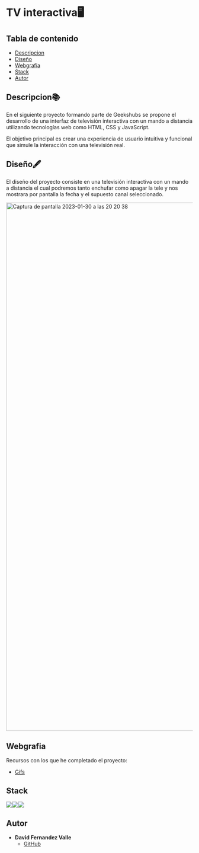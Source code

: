 # TV interactiva🖥️

## Tabla de contenido

- [Descripcion](#descripcion)
- [Diseño](#diseño️)
- [Webgrafia](#webgrafia)
- [Stack](#stack)
- [Autor](#autor)


## Descripcion📚
En el siguiente proyecto formando parte de Geekshubs se propone el desarrollo de una interfaz de televisión interactiva con un mando a distancia utilizando tecnologías web como HTML, CSS y JavaScript. 

El objetivo principal es crear una experiencia de usuario intuitiva y
funcional que simule la interacción con una televisión real.


## Diseño🖋️

El diseño del proyecto consiste en una televisión interactiva con un mando a distancia el cual podremos tanto enchufar como apagar la tele y nos mostrara por pantalla la fecha y el supuesto canal seleccionado.

<img width="1426" alt="Captura de pantalla 2023-01-30 a las 20 20 38" src="img/diseño.JPG">


## Webgrafia

Recursos con los que he completado el proyecto:
 - [Gifs](https://gifer.com/es/)



## Stack

<img src="https://img.shields.io/badge/HTML5-FF6C37?style=for-the-badge&logo=HTML5&logoColor=white"><img src="https://img.shields.io/badge/css-1D7CF2?style=for-the-badge&logo=css3&logoColor=white"><img src= "https://img.shields.io/badge/JavaScript-F7DF1E?style=for-the-badge&logo=javascript&logoColor=black"/>


## Autor

- **David Fernandez Valle**
  - [GitHub](https://github.com/Davfernandezz)